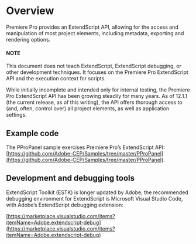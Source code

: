 <a id="app-object"></a>

# Overview

Premiere Pro provides an ExtendScript API, allowing for the access and manipulation of most project elements, including metadata, exporting and rendering options.

#### NOTE
This document does not teach ExtendScript, ExtendScript debugging, or other development techniques. It focuses on the Premiere Pro ExtendScript API and the execution context for scripts.

While initially incomplete and intended only for internal testing, the Premiere Pro ExtendScript API has been growing steadily for many years. As of 12.1.1 (the current release, as of this writing), the API offers thorough access to (and, often, control over) all project elements, as well as application settings.

<a id="example-code"></a>

## Example code

The PProPanel sample exercises Premiere Pro’s ExtendScript API: [https://github.com/Adobe-CEP/Samples/tree/master/PProPanel](https://github.com/Adobe-CEP/Samples/tree/master/PProPanel).

<a id="development-and-debugging-tools"></a>

## Development and debugging tools

ExtendScript Toolkit (ESTK) is longer updated by Adobe; the recommended debugging environment for ExtendScript is  Microsoft Visual Studio Code, with Adobe’s ExtendScript debugging extension:

[https://marketplace.visualstudio.com/items?itemName=Adobe.extendscript-debug](https://marketplace.visualstudio.com/items?itemName=Adobe.extendscript-debug)
